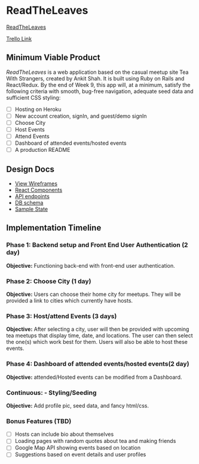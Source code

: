# ReadTheLeaves

[ReadTheLeaves][heroku]

[Trello Link][trello]

[heroku]: linksforthcoming
[trello]: https://trello.com/b/94a5MSEk/readtheleaves

## Minimum Viable Product

*ReadTheLeaves* is a web application based on the casual meetup site Tea With
Strangers, created by Ankit Shah. It is built using Ruby on Rails and
React/Redux. By the end of Week 9, this app will, at a minimum, satisfy the
following criteria with smooth, bug-free navigation, adequate seed data and
sufficient CSS styling:

- [ ] Hosting on Heroku
- [ ] New account creation, signIn, and guest/demo signIn
- [ ] Choose City
- [ ] Host Events
- [ ] Attend Events
- [ ] Dashboard of attended events/hosted events
- [ ] A production README

## Design Docs
* [View Wireframes][wireframes]
* [React Components][components]
* [API endpoints][api-endpoints]
* [DB schema][schema]
* [Sample State][sample-state]

[wireframes]: wireframes
[components]: component-hierarchy.md
[sample-state]: sample-state.md
[api-endpoints]: api-endpoints.md
[schema]: schema.md

## Implementation Timeline

### Phase 1: Backend setup and Front End User Authentication (2 day)

**Objective:** Functioning back-end with front-end user authentication.

### Phase 2: Choose City (1 day)

**Objective:** Users can choose their home city for meetups. They will be
provided a link to cities which currently have hosts.

### Phase 3: Host/attend Events (3 days)

**Objective:** After selecting a city, user will then be provided with upcoming
tea meetups that display time, date, and locations. The user can then select
the one(s) which work best for them. Users will also be able to host these events.

### Phase 4: Dashboard of attended events/hosted events(2 day)

**Objective:** attended/Hosted events can be modified from a Dashboard.

### Continuous: - Styling/Seeding

**Objective:** Add profile pic, seed data, and fancy html/css.

### Bonus Features (TBD)
- [ ] Hosts can include bio about themselves
- [ ] Loading pages with random quotes about tea and making friends
- [ ] Google Map API showing events based on location
- [ ] Suggestions based on event details and user profiles
